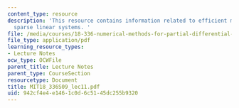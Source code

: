 ```yaml
---
content_type: resource
description: 'This resource contains information related to efficient methods for
  sparse linear systems. '
file: /media/courses/18-336-numerical-methods-for-partial-differential-equations-spring-2009/942cf4e4e1461c0d6c5145dc255b9320_MIT18_336S09_lec11.pdf
file_type: application/pdf
learning_resource_types:
- Lecture Notes
ocw_type: OCWFile
parent_title: Lecture Notes
parent_type: CourseSection
resourcetype: Document
title: MIT18_336S09_lec11.pdf
uid: 942cf4e4-e146-1c0d-6c51-45dc255b9320
---
```

